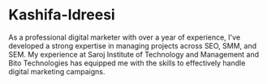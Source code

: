 # Kashifa-Idreesi
As a professional digital marketer with over a year of experience, I've developed a strong expertise in managing projects across SEO, SMM, and SEM. My experience at Saroj Institute of Technology and Management and Bito Technologies has equipped me with the skills to effectively handle digital marketing campaigns. 
